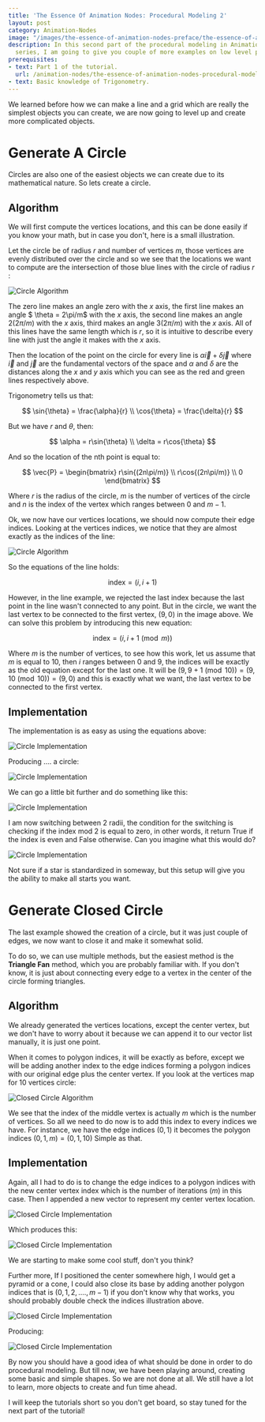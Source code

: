 ```yaml
---
title: 'The Essence Of Animation Nodes: Procedural Modeling 2'
layout: post
category: Animation-Nodes
image: "/images/the-essence-of-animation-nodes-preface/the-essence-of-animation-nodes.png"
description: In this second part of the procedural modeling in Animation Node tutorial
  series, I am going to give you couple of more examples on low level procedural modeling.
prerequisites:
- text: Part 1 of the tutorial.
  url: /animation-nodes/the-essence-of-animation-nodes-procedural-modeling-2.html
- text: Basic knowledge of Trigonometry.
---
```


We learned before how we can make a line and a grid which are really the simplest objects you can create, we are now going to level up and create more complicated objects.

# Generate A Circle

Circles are also one of the easiest objects we can create due to its mathematical nature. So lets create a circle.

## Algorithm

We will first compute the vertices locations, and this can be done easily if you know your math, but in case you don't, here is a small illustration.

Let the circle be of radius $r$ and number of vertices $m$, those vertices are evenly distributed over the circle and so we see that the locations we want to compute are the intersection of those blue lines with the circle of radius $r$ :

![Circle Algorithm](/images/the-essence-of-animation-nodes-procedural-modeling-2/circle.svg)

The zero line makes an angle zero with the $x$ axis, the first line makes an angle $ \theta = 2\pi/m$ with the $x$ axis, the second line makes an angle $2(2\pi/m)$ with the $x$ axis, third makes an angle $3(2\pi/m)$ with the $x$ axis. All of this lines have the same length which is $r$, so it is intuitive to describe every line with just the angle it makes with the $x$ axis.

Then the location of the point on the circle for every line is $\alpha \vec{i}+\delta \vec{j}$ where $\vec{i}$ and $\vec{j}$ are the fundamental vectors of the space and $\alpha$ and $\delta$ are the distances along the $x$ and $y$ axis which you can see as the red and green lines respectively above.

Trigonometry tells us that:

$$
\sin{\theta} = \frac{\alpha}{r} \\
\cos{\theta} = \frac{\delta}{r}
$$

But we have $r$ and $\theta$, then:

$$
\alpha = r\sin{\theta} \\
\delta = r\cos{\theta}
$$

And so the location of the nth point is equal to:

$$
\vec{P} = \begin{bmatrix} r\sin{(2n\pi/m)} \\ r\cos{(2n\pi/m)} \\ 0 \end{bmatrix}
$$

Where $r$ is the radius of the circle, $m$ is the number of vertices of the circle and $n$ is the index of the vertex which ranges between $0$ and $m-1$.

Ok, we now have our vertices locations, we should now compute their edge indices. Looking at the vertices indices, we notice that they are almost exactly as the indices of the line:

![Circle Algorithm](/images/the-essence-of-animation-nodes-procedural-modeling-2/circle2.svg)

So the equations of the line holds:

$$
\text{index} = (i,i+1)
$$

However, in the line example, we rejected the last index because the last point in the line wasn't connected to any point. But in the circle, we want the last vertex to be connected to the first vertex, $(9,0)$ in the image above. We can solve this problem by introducing this new equation:

$$
\text{index} = (i,i+1\pmod m)
$$

Where $m$ is the number of vertices, to see how this work, let us assume that $m$ is equal to 10, then $i$ ranges between $0$ and $9$, the indices will be exactly as the old equation except for the last one. It will be $(9,9+1 \pmod 10) = (9,10 \pmod 10) = (9,0)$ and this is exactly what we want, the last vertex to be connected to the first vertex.

## Implementation

The implementation is as easy as using the equations above:

![Circle Implementation](/images/the-essence-of-animation-nodes-procedural-modeling-2/circle3.png)

Producing .... a circle:

![Circle Implementation](/images/the-essence-of-animation-nodes-procedural-modeling-2/circle4.gif)

We can go a little bit further and do something like this:

![Circle Implementation](/images/the-essence-of-animation-nodes-procedural-modeling-2/circle5.png)

I am now switching between 2 radii, the condition for the switching is checking if the index mod 2 is equal to zero, in other words, it return True if the index is even and False otherwise. Can you imagine what this would do?

![Circle Implementation](/images/the-essence-of-animation-nodes-procedural-modeling-2/circle6.gif)

Not sure if a star is standardized in someway, but this setup will give you the ability to make all starts you want.

# Generate Closed Circle

The last example showed the creation of a circle, but it was just couple of edges, we now want to close it and make it somewhat solid.

To do so, we can use multiple methods, but the easiest method is the **Triangle Fan** method, which you are probably familiar with. If you don't know, it is just about connecting every edge to a vertex in the center of the circle forming triangles.

## Algorithm

We already generated the vertices locations, except the center vertex, but we don't have to worry about it because we can append it to our vector list manually, it is just one point.

When it comes to polygon indices, it will be exactly as before, except we will be adding another index to the edge indices forming a polygon indices with our original edge plus the center vertex. If you look at the vertices map for 10 vertices circle:

![Closed Circle Algorithm](/images/the-essence-of-animation-nodes-procedural-modeling-2/closed_circle.svg)

We see that the index of the middle vertex is actually $m$ which is the number of vertices. So all we need to do now is to add this index to every indices we have. For instance, we have the edge indices $(0,1)$ it becomes the polygon indices $(0,1,m)=(0,1,10)$ Simple as that.

## Implementation

Again, all I had to do is to change the edge indices to a polygon indices with the new center vertex index which is the number of iterations ($m$) in this case. Then I appended a new vector to represent my center vertex location.

![Closed Circle Implementation](/images/the-essence-of-animation-nodes-procedural-modeling-2/closed_circle2.png)

Which produces this:

![Closed Circle Implementation](/images/the-essence-of-animation-nodes-procedural-modeling-2/closed_circle3.gif)

We are starting to make some cool stuff, don't you think?

Further more, If I positioned the center somewhere high, I would get a pyramid or a cone, I could also close its base by adding another polygon indices that is $(0,1,2, .... , m-1)$ if you don't know why that works, you should probably double check the indices illustration above.

![Closed Circle Implementation](/images/the-essence-of-animation-nodes-procedural-modeling-2/closed_circle4.png)

Producing:

![Closed Circle Implementation](/images/the-essence-of-animation-nodes-procedural-modeling-2/closed_circle5.gif)

By now you should have a good idea of what should be done in order to do procedural modeling. But till now, we have been playing around, creating some basic and simple shapes. So we are not done at all. We still have a lot to learn, more objects to create and fun time ahead.

I will keep the tutorials short so you don't get board, so stay tuned for the next part of the tutorial!